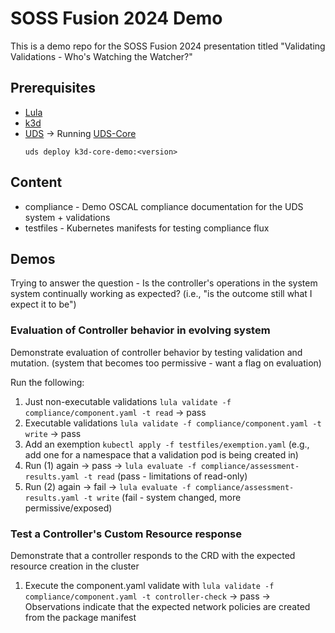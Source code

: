 # SOSS Fusion 2024 Demo

This is a demo repo for the SOSS Fusion 2024 presentation titled "Validating Validations - Who's Watching the Watcher?"

## Prerequisites
* [Lula](https://docs.lula.dev/getting-started/)
* [k3d](https://k3d.io/v5.7.4/#releases)
* [UDS](https://uds.defenseunicorns.com/getting-started/install-and-deploy-uds/) -> Running [UDS-Core](https://uds.defenseunicorns.com/reference/uds-core/overview/)
    ```
    uds deploy k3d-core-demo:<version>
    ```

## Content
* compliance - Demo OSCAL compliance documentation for the UDS system + validations
* testfiles - Kubernetes manifests for testing compliance flux

## Demos

Trying to answer the question - Is the controller's operations in the system system continually working as expected?
(i.e., "is the outcome still what I expect it to be")

### Evaluation of Controller behavior in evolving system

Demonstrate evaluation of controller behavior by testing validation and mutation. (system that becomes too permissive - want a flag on evaluation)

Run the following:

1. Just non-executable validations `lula validate -f compliance/component.yaml -t read`  -> pass
2. Executable validations `lula validate -f compliance/component.yaml -t write`  -> pass
3. Add an exemption `kubectl apply -f testfiles/exemption.yaml` (e.g., add one for a namespace that a validation pod is being created in)
4. Run (1) again -> pass -> `lula evaluate -f compliance/assessment-results.yaml -t read` (pass - limitations of read-only)
5. Run (2) again -> fail -> `lula evaluate -f compliance/assessment-results.yaml -t write` (fail - system changed, more permissive/exposed)

### Test a Controller's Custom Resource response

Demonstrate that a controller responds to the CRD with the expected resource creation in the cluster

1. Execute the component.yaml validate with `lula validate -f compliance/component.yaml -t controller-check` -> pass
-> Observations indicate that the expected network policies are created from the package manifest